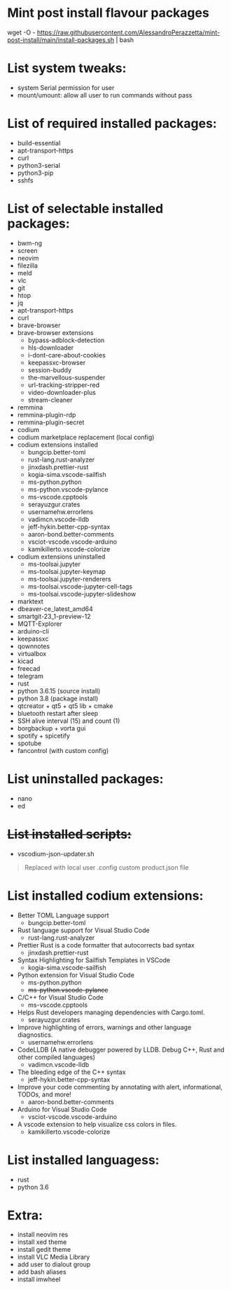 # Mint post install flavour packages

wget -O - https://raw.githubusercontent.com/AlessandroPerazzetta/mint-post-install/main/install-packages.sh | bash

# List system tweaks:

- system Serial permission for user
- mount/umount: allow all user to run commands without pass

# List of required installed packages:

- build-essential
- apt-transport-https
- curl
- python3-serial
- python3-pip
- sshfs

# List of selectable installed packages:

- bwm-ng 
- screen
- neovim 
- filezilla 
- meld 
- vlc 
- git 
- htop 
- jq
- apt-transport-https
- curl
- brave-browser
- brave-browser extensions
  * bypass-adblock-detection
  * hls-downloader
  * i-dont-care-about-cookies
  * keepassxc-browser
  * session-buddy
  * the-marvellous-suspender
  * url-tracking-stripper-red
  * video-downloader-plus
  * stream-cleaner
- remmina
- remmina-plugin-rdp
- remmina-plugin-secret
- codium
- codium marketplace replacement (local config)
- codium extensions installed
  * bungcip.better-toml
  * rust-lang.rust-analyzer
  * jinxdash.prettier-rust
  * kogia-sima.vscode-sailfish
  * ms-python.python
  * ms-python.vscode-pylance
  * ms-vscode.cpptools
  * serayuzgur.crates
  * usernamehw.errorlens
  * vadimcn.vscode-lldb
  * jeff-hykin.better-cpp-syntax
  * aaron-bond.better-comments
  * vsciot-vscode.vscode-arduino
  * kamikillerto.vscode-colorize
- codium extensions uninstalled
  * ms-toolsai.jupyter
  * ms-toolsai.jupyter-keymap
  * ms-toolsai.jupyter-renderers
  * ms-toolsai.vscode-jupyter-cell-tags
  * ms-toolsai.vscode-jupyter-slideshow
- marktext
- dbeaver-ce_latest_amd64
- smartgit-23_1-preview-12
- MQTT-Explorer
- arduino-cli
- keepassxc
- qownnotes
- virtualbox
- kicad
- freecad
- telegram
- rust
- python 3.6.15 (source install)
- python 3.8 (package install)
- qtcreator + qt5 + qt5 lib + cmake
- bluetooth restart after sleep
- SSH alive interval (15) and count (1)
- borgbackup + vorta gui
- spotify + spicetify
- spotube
- fancontrol (with custom config)

# List uninstalled packages:

- nano
- ed

# ~~List installed scripts:~~

- vscodium-json-updater.sh

> Replaced with local user .config custom product.json file

# List installed codium extensions:

- Better TOML Language support
  * bungcip.better-toml
- Rust language support for Visual Studio Code
  * rust-lang.rust-analyzer
- Prettier Rust is a code formatter that autocorrects bad syntax
  * jinxdash.prettier-rust
- Syntax Highlighting for Sailfish Templates in VSCode
  * kogia-sima.vscode-sailfish
- Python extension for Visual Studio Code
  * ms-python.python
  * ~~ms-python.vscode-pylance~~
- C/C++ for Visual Studio Code
  * ms-vscode.cpptools
- Helps Rust developers managing dependencies with Cargo.toml.
  * serayuzgur.crates
- Improve highlighting of errors, warnings and other language diagnostics.
  * usernamehw.errorlens
- CodeLLDB (A native debugger powered by LLDB. Debug C++, Rust and other compiled languages)
  * vadimcn.vscode-lldb
- The bleeding edge of the C++ syntax
  * jeff-hykin.better-cpp-syntax
- Improve your code commenting by annotating with alert, informational, TODOs, and more!
  * aaron-bond.better-comments
- Arduino for Visual Studio Code
  * vsciot-vscode.vscode-arduino
- A vscode extension to help visualize css colors in files.
  * kamikillerto.vscode-colorize

# List installed languagess:

- rust
- python 3.6

# Extra:

- install neovim res
- install xed theme
- install gedit theme
- install VLC Media Library
- add user to dialout group
- add bash aliases
- install imwheel
